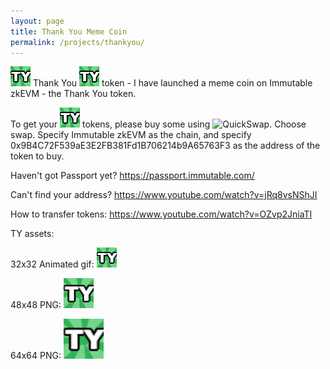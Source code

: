 ```yaml
---
layout: page
title: Thank You Meme Coin
permalink: /projects/thankyou/
---
```


![TY](./ty-32-32-animated.gif) Thank You ![TY](./ty-32-32-animated.gif) token - I have launched a meme coin on Immutable zkEVM - the Thank You token.

To get your ![TY](./ty-32-32-animated.gif) tokens, please buy some using ![QuickSwap](https://quickswap.exchange/). Choose swap. 
Specify Immutable zkEVM as the chain, and specify 0x9B4C72F539aE3E2FB381Fd1B706214b9A65763F3 as the address of the token to buy.


Haven't got Passport yet? https://passport.immutable.com/

Can't find your address? https://www.youtube.com/watch?v=jRq8vsNShJI

How to transfer tokens: https://www.youtube.com/watch?v=OZvp2JniaTI


TY assets:

32x32 Animated gif: ![ty-32-32-animated.gif](./ty-32-32-animated.gif)

48x48 PNG: ![ty-48-48.png](./ty-48-48.png)

64x64 PNG: ![ty-64-64.png](./ty-64-64.png)
